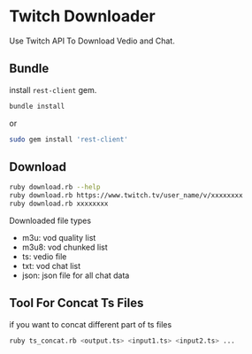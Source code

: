 # Twitch Downloader
Use Twitch API To Download Vedio and Chat.

## Bundle

install `rest-client` gem.

```sh
bundle install
```

or

```sh
sudo gem install 'rest-client'
```

## Download

```sh
ruby download.rb --help
ruby download.rb https://www.twitch.tv/user_name/v/xxxxxxxx
ruby download.rb xxxxxxxx
```

Downloaded file types

- m3u: vod quality list
- m3u8: vod chunked list
- ts: vedio file
- txt: vod chat list
- json: json file for all chat data

## Tool For Concat Ts Files

if you want to concat different part of ts files

```sh
ruby ts_concat.rb <output.ts> <input1.ts> <input2.ts> ...
```
